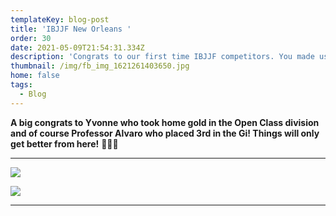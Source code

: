 ```yaml
---
templateKey: blog-post
title: 'IBJJF New Orleans '
order: 30
date: 2021-05-09T21:54:31.334Z
description: 'Congrats to our first time IBJJF competitors. You made us all very proud! '
thumbnail: /img/fb_img_1621261403650.jpg
home: false
tags:
  - Blog
---
```

**A big congrats to Yvonne who took home gold in the Open Class division and of course Professor Alvaro who placed 3rd in the Gi! Things will only get better from here!** 🥇🥈🥉

- - -

![](/img/20210509_150623.jpg)

![](/img/20210509_161220.jpg)

- - -

